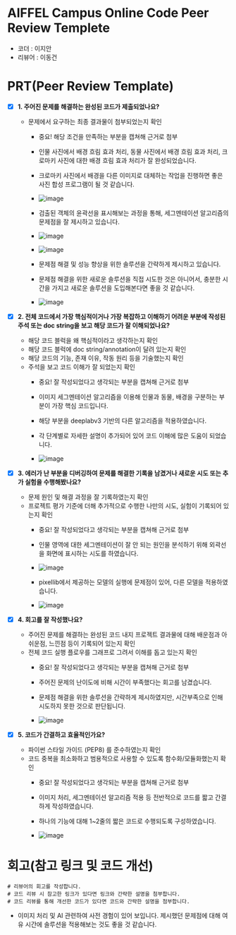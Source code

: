 # AIFFEL Campus Online Code Peer Review Templete
- 코더 : 이지안
- 리뷰어 : 이동건


# PRT(Peer Review Template)
- [x]  **1. 주어진 문제를 해결하는 완성된 코드가 제출되었나요?**
    - 문제에서 요구하는 최종 결과물이 첨부되었는지 확인
        - 중요! 해당 조건을 만족하는 부분을 캡쳐해 근거로 첨부
     
        - 인물 사진에서 배경 흐림 효과 처리, 동물 사진에서 배경 흐림 효과 처리, 크로마키 사진에 대한 배경 흐림 효과 처리가 잘 완성되었습니다.
        - 크로마키 사진에서 배경을 다른 이미지로 대체하는 작업을 진행하면 좋은 사진 합성 프로그램이 될 것 같습니다.     
        - ![image](https://github.com/user-attachments/assets/bdb1c103-b956-4222-bff9-18624a2d3bb6)
  
        - 검출된 객체의 윤곽선을 표시해보는 과정을 통해, 세그멘테이션 알고리즘의 문제점을 잘 제시하고 있습니다.
        - ![image](https://github.com/user-attachments/assets/a04e7901-d1d6-4c2c-bf79-70df872c360b)
        - ![image](https://github.com/user-attachments/assets/bd2b0c0f-33a2-494a-b741-fb68bae862f4)
     
        - 문제점 해결 및 성능 향상을 위한 솔루션을 간략하게 제시하고 있습니다.
        - 문제점 해결을 위한 새로운 솔루션을 직접 시도한 것은 아니어서, 충분한 시간을 가지고 새로운 솔루션을 도입해본다면 좋을 것 같습니다.
        - ![image](https://github.com/user-attachments/assets/43462b49-fde2-4349-8743-6ac8ed7766b4)
    
- [x]  **2. 전체 코드에서 가장 핵심적이거나 가장 복잡하고 이해하기 어려운 부분에 작성된 
주석 또는 doc string을 보고 해당 코드가 잘 이해되었나요?**
    - 해당 코드 블럭을 왜 핵심적이라고 생각하는지 확인
    - 해당 코드 블럭에 doc string/annotation이 달려 있는지 확인
    - 해당 코드의 기능, 존재 이유, 작동 원리 등을 기술했는지 확인
    - 주석을 보고 코드 이해가 잘 되었는지 확인
        - 중요! 잘 작성되었다고 생각되는 부분을 캡쳐해 근거로 첨부
     
        - 이미지 세그멘테이션 알고리즘을 이용해 인물과 동물, 배경을 구분하는 부분이 가장 핵심 코드입니다.
        - 해당 부분을 deeplabv3 기반의 다른 알고리즘을 적용하였습니다.
        - 각 단계별로 자세한 설명이 추가되어 있어 코드 이해에 많은 도움이 되었습니다.
        - ![image](https://github.com/user-attachments/assets/627ed8bc-c44c-48d0-8d53-e01f430ca706)

        
- [x]  **3. 에러가 난 부분을 디버깅하여 문제를 해결한 기록을 남겼거나
새로운 시도 또는 추가 실험을 수행해봤나요?**
    - 문제 원인 및 해결 과정을 잘 기록하였는지 확인
    - 프로젝트 평가 기준에 더해 추가적으로 수행한 나만의 시도, 
    실험이 기록되어 있는지 확인
        - 중요! 잘 작성되었다고 생각되는 부분을 캡쳐해 근거로 첨부
     
        - 인물 영역에 대한 세그멘테이션이 잘 안 되는 원인을 분석하기 위해 외곽선을 화면에 표시하는 시도를 하였습니다.
        - ![image](https://github.com/user-attachments/assets/38001411-f737-4cf0-81ce-c4f07c5a1440)
     
        - pixellib에서 제공하는 모델의 실행에 문제점이 있어, 다른 모델을 적용하였습니다.
        - ![image](https://github.com/user-attachments/assets/02575c97-dd0b-4294-ac65-003ec4f0a885)

        
- [x]  **4. 회고를 잘 작성했나요?**
    - 주어진 문제를 해결하는 완성된 코드 내지 프로젝트 결과물에 대해
    배운점과 아쉬운점, 느낀점 등이 기록되어 있는지 확인
    - 전체 코드 실행 플로우를 그래프로 그려서 이해를 돕고 있는지 확인
        - 중요! 잘 작성되었다고 생각되는 부분을 캡쳐해 근거로 첨부
     
        - 주어진 문제의 난이도에 비해 시간이 부족했다는 회고를 남겼습니다.
        - 문제점 해결을 위한 솔루션을 간략하게 제시하였지만, 시간부족으로 인해 시도하지 못한 것으로 판단됩니다.
        - ![image](https://github.com/user-attachments/assets/9a31f6ba-8651-40a4-97ce-6009649b84d8)

        
- [x]  **5. 코드가 간결하고 효율적인가요?**
    - 파이썬 스타일 가이드 (PEP8) 를 준수하였는지 확인
    - 코드 중복을 최소화하고 범용적으로 사용할 수 있도록 함수화/모듈화했는지 확인
        - 중요! 잘 작성되었다고 생각되는 부분을 캡쳐해 근거로 첨부
     
        - 이미지 처리, 세그멘테이션 알고리즘 적용 등 전반적으로 코드를 짧고 간결하게 작성하였습니다.
        - 하나의 기능에 대해 1~2줄의 짧은 코드로 수행되도록 구성하였습니다.
        - ![image](https://github.com/user-attachments/assets/698183dc-c811-4889-95f4-78bd6185be74)



# 회고(참고 링크 및 코드 개선)
```
# 리뷰어의 회고를 작성합니다.
# 코드 리뷰 시 참고한 링크가 있다면 링크와 간략한 설명을 첨부합니다.
# 코드 리뷰를 통해 개선한 코드가 있다면 코드와 간략한 설명을 첨부합니다.
```

- 이미지 처리 및 AI 관련하여 사전 경험이 있어 보입니다. 제시했던 문제점에 대해 여유 시간에 솔루션을 적용해보는 것도 좋을 것 같습니다.
